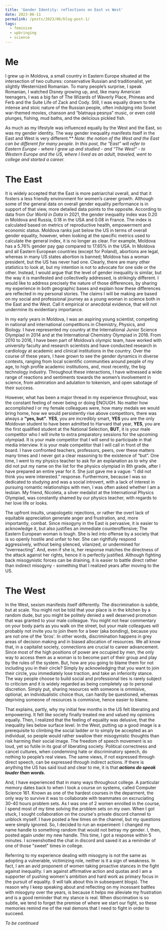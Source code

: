 ```yaml
---
title: 'Gender Identity: reflections on East vs West'
date: 2023-06-11
permalink: /posts/2023/06/blog-post-1/
tags:
  - feminism
  - upbringing
  - science
---
```


Me
======

I grew up in Moldova, a small country in Eastern Europe situated at the intersection of two cultures: conservative Russian and traditionalist, yet slightly Westernized Romanian. To many people’s surprise, I speak Romanian, I watched Disney growing up, and, like many American teenagers, I was a big fan of The Wizards of Waverly Place, Phineas and Ferb and the Suite Life of Zack and Cody. Still, I was equally drawn to the intense and stoic nature of the Russian people, often indulging into Soviet war-themed movies, chanson and “blatnaya pesnya” music, or even cold plunges, fishing, mud baths, and the delicious pickled fish. 

As much as my lifestyle was influenced equally by the West and the East, so was my gender identity. The way gender inequality manifests itself in the East and West is very different.** *Note: the notion of the West and the East can be different for many people. In this post, the “East” will refer to Eastern Europe - where I grew up and studied - and  “The West” - to Western Europe and the US, where I lived as an adult, traveled, went to college and started a career.*

The East
======
It is widely accepted that the East is more patriarchal overall, and that it fosters a less friendly environment for women’s career growth. Although some of the general data on overall gender equality performance is in support of that view, more detailed data points to the opposite. According to data from *Our World in Data* in 2021, the gender inequality index was 0.20 in Moldova and Russia, 0.18 in the USA and 0.08 in France. The index is calculated based on metrics of reproductive health, empowerment and economic status. Moldova ranks just below the US in terms of overall gender equality, however, when looking at the specific metrics used to calculate the general index, it is no longer as clear. For example, Moldova has a 5.76% gender pay gap compared to 17.65% in the USA. In Moldova and all Eastern European countries (except for Poland), abortions are legal, whereas in many US states abortion is banned; Moldova has a woman president, but the US has never had one. Clearly, there are many other statistics to look at, but my intention is not to advocate for one side or the other. Instead, I would argue that the level of gender inequality is similar, but the way it is manifested and collectivelly addressed, is strikingly different. I would like to address precisely the nature of those differences, by sharing my experience in both geographic bases and explain how these differences are reflected in my personal stories. The claims I will be making are based on my social and professional journey as a young woman in science both in the East and the West. Call it empirical or anecdotal evidence, that will not undermine its evidentiary importance.  


In my early years in Moldova, I was an aspiring young scientist, competing in national and international competitions in Chemistry, Physics, and Biology. I have represented my country at the International Junior Science Olympiad in 2014 and at the International Chemistry Olympiad in 2016. From 2010 to 2016, I have been part of Moldova’s olympic team, have worked with university faculty and research scientists and have conducted research in cardiology at academic and clinical institutions in the country. Over the course of these years, I have grown to see the gender dynamics in diverse contexts, ranging from local scientific communities around people of my age, to high profile academic institutions, and, most recently, the big technology industry. Throughout these interactions, I have witnessed a wide range of reactions and sentiments towards the women’s involvement in science, from admiration and adulation to tokenism, and open sabotage of their success.

However, what has been a major thread in my experience throughout, was the constant feeling of never being or doing ENOUGH. No matter how accomplished I or my female colleagues were, how many medals we would bring home, how we would persistently rise above competitors, there was always a **“yes, but”**. **YES**, you are incredibly smart, **YES** you are the only Moldovan student to have been admitted to Harvard that year, **YES**, you are the first qualified student at the National Selection, **BUT**, it is your male competitor who I will invite to extra preparatory sessions for the upcoming olympiad. It is your male competitor that I will send to participate in that media interview. It is your male competitor that I will call in front of the board. I have confronted teachers, professors, peers, over these matters many times and I never got a clear reasoning to the existence of “but”. One time, I went to my physics teacher to ask for an explanation as to why she did not put my name on the list for the physics olympiad in 8th grade, after I have prepared an entire year for it. She just gave me a vague: “I did not think you were interested.” response. Furthermore, because I was so dedicated to studying and was a social introvert, with a lack of interest in pursuing romantic relationships with men, I was often asked whether I am a lesbian. My friend, Nicoleta, a silver medalist at the International Physics Olympiad, was constantly shamed by our physics teacher, with regards to her love life or looks.

The upfront insults, unapologetic rejections, or rather the overt lack of equitable appreciation generate anger and frustration, and, more importantly, combat.  Since misogyny in the East is pervasive, it is easier to acknowledge it, but also justifies an immediate counteroffensive; The Eastern European woman is tough. She is led into offense by a society that is so openly hostile and unfair to her. She can rightfully respond aggressively, without being silenced, vilanized, or undermined for “overreacting”. And, even if she is, her response matches the directness of the attack against her rights, hence it is perfectly justified. Although fighting back misogynistic forces can be draining, it is easier to battle direct rather than indirect misogyny - something that I realized years after moving to the US.

The West
======
In the West, sexism manifests itself differently. The discrimination is subtle, but at scale. You might not be told that your place is in the kitchen by a random dude, but you might be politely denied a well deserved promotion that was granted to your male colleague. You might not hear commentary on your body parts as you walk on the street, but your male colleagues will probably not invite you to join them for a beer (aka bonding), because you are not one of the 'bros'. In other words, discrimination happens in grey areas of decision making and in biased allocation of resources. We all know that, in a capitalist society, connections are crucial to career advancement. Since most of the high positions of power are occupied by men, the only way to access them as a woman is to become part of their group and play by the rules of the system. But, how are you going to blame them for not including you in their circle? Simply by acknowledging that you want to join their circle, you immediately lose traction, and take an inferiority stance. The way people choose to build social and professional ties is rarely subject to criticism and it is widely regarded as being completely up to personal discretion. Simply put, sharing resources with someone is ommisive, optional, an individualistic choice thus, can hardly be questioned, whereas depriving someone of resources is commisive, hence easier to blame. 

That explains, partly, why my initial few months in the US felt liberating and empowering. It felt like society finally treated me and valued my opinions equally. Then, I realized that the feeling of equality was delusive, that the inequality lies below surface level. In the West, putting up a good image is a prerequisite to climbing the social ladder or to simply be accepted as an individual, so people would rather swallow their misogynistic thoughts than risk harming their social image. The freedom of speech movement is so loud, yet so futile in its goal of liberating society. Political correctness and cancel cultures, when condemning hate or discriminatory speech, do nothing to people’s real views. The same views, if not expressed through direct speech, can be expressed through indirect actions. If there is anything the US has said loud and clear to me, it is that ***actions do speak louder than words.*** 

And, I have experienced that in many ways throughout college. A particular memory dates back to when I took a course on systems, called Computer Science 161. Known as one of the hardest courses in the deparment, the only way to survive it was to collaborate with teammates on excruciating 30-40 hours problem sets. As I was one of 2 women enrolled in the course, I spend most of my time solving the problem sets on my own. When I got stuck, I sought collaboration on the course's private discord channel to unblock myself. I have posted a few times on the channel, but my questions were simply ignored. So, I decided to run an experiment: I changed my name handle to something random that would not betray my gender. I, then, posted again under my new handle. This time, I got a response within 5 minutes. I screenshotted the chat in discord and saved it as a reminder of one of those "sweet" times in college. 

Referring to my experience dealing with misogyny is not the same as adopting a vulnerable, victimizing role, neither is it a sign of weakness. In fact, I am an avid proponent of women taking proactive stances in the fight against inequality. I am against affirmative action and quotas and I am a supporter of pushing women's ambition and hard work as primary focus in the pursuit of equality. (I will talk about this in subsequent blogs). The reason why I keep speaking about and reflecting on my incessant battles with misogyny over the years, is because it helps me alleviate my frustration and is a good reminder that my stance is real. When discrimation is so subtle, we tend to forget the premise of where we start our fight, so these memories remind me of the real demons that I need to fight in order to succeed. 

*To be continued*
